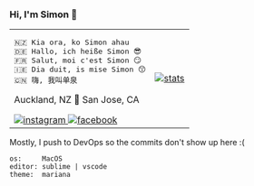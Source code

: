 ### Hi, I'm Simon 👋

<table>
	<tr>
		<td>
<pre>🇳🇿 Kia ora, ko Simon ahau
🇩🇪 Hallo, ich heiße Simon 😎
🇫🇷 Salut, moi c'est Simon 😏
🇮🇪 Dia duit, is mise Simon 😙
🇨🇳 嗨, 我叫单泉</pre>
			<p>Auckland, NZ 🛫 San Jose, CA</p>
			<a href="https://www.instagram.com/definitely.not_simon">
				<img alt="instagram" src="https://upload.wikimedia.org/wikipedia/commons/thumb/e/e7/Instagram_logo_2016.svg/24px-Instagram_logo_2016.svg.png" />
			</a>
			<a href="https://github.com/mightbesimon">
				<img alt="facebook" src="https://upload.wikimedia.org/wikipedia/commons/thumb/f/fb/Facebook_icon_2013.svg/24px-Facebook_icon_2013.svg.png" />
			</a>
		</td>
		<td>
			<a href="https://github.com/mightbesimon">
				<img alt="stats" src="https://github-readme-stats.vercel.app/api?username=mightbesimon&show_icons=true&theme=dracula" />
			</a>
		</td>
	</tr>
</table>

Mostly, I push to DevOps so the commits don't show up here :(

```
os:     MacOS
editor: sublime | vscode
theme:  mariana
```
